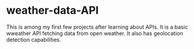 # weather-data-API

This is among my first few projects after learning about APIs.
It is a basic wweather API fetching data from open weather. It also has geolocation detection capabilities.
